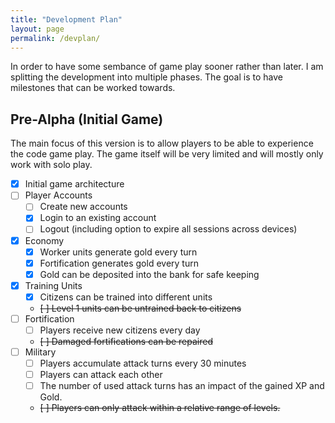 ```yaml
---
title: "Development Plan"
layout: page
permalink: /devplan/
---
```

In order to have some sembance of game play sooner rather than later. I am
splitting the development into multiple phases. The goal is to have milestones
that can be worked towards.

## Pre-Alpha (Initial Game)

The main focus of this version is to allow players to be able to experience the
code game play. The game itself will be very limited and will mostly only work
with solo play.

- [X] Initial game architecture
- [ ] Player Accounts
  - [ ] Create new accounts
  - [X] Login to an existing account
  - [ ] Logout (including option to expire all sessions across devices)
- [X] Economy
  - [X] Worker units generate gold every turn
  - [X] Fortification generates gold every turn
  - [X] Gold can be deposited into the bank for safe keeping
- [X] Training Units
  - [X] Citizens can be trained into different units
  - ~~[ ] Level 1 units can be untrained back to citizens~~
- [ ] Fortification
  - [ ] Players receive new citizens every day
  - ~~[ ] Damaged fortifications can be repaired~~
- [ ] Military
  - [ ] Players accumulate attack turns every 30 minutes
  - [ ] Players can attack each other
  - [ ] The number of used attack turns has an impact of the gained XP and Gold.
  - ~~[ ] Players can only attack within a relative range of levels.~~
